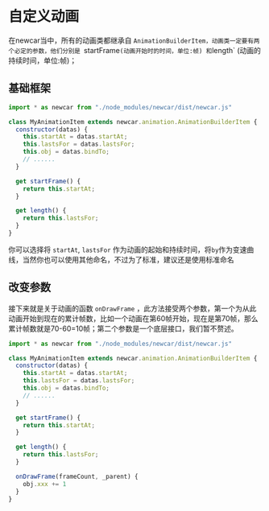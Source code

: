 # 自定义动画

在newcar当中，所有的动画类都继承自 `AnimationBuilderItem，动画类一定要有两个必定的参数，他们分别是 `startFrame` (动画开始时的时间，单位:帧) 和 `length` (动画的持续时间，单位:帧)；

## 基础框架
```javascript
import * as newcar from "./node_modules/newcar/dist/newcar.js"

class MyAnimationItem extends newcar.animation.AnimationBuilderItem {
  constructor(datas) {
    this.startAt = datas.startAt;
    this.lastsFor = datas.lastsFor;
    this.obj = datas.bindTo;
    // ......
  }

  get startFrame() {
    return this.startAt;
  }

  get length() {
    return this.lastsFor;
  }
}
```
你可以选择将 `startAt`, `lastsFor` 作为动画的起始和持续时间，将`by`作为变速曲线，当然你也可以使用其他命名，不过为了标准，建议还是使用标准命名

## 改变参数

接下来就是关于动画的函数 `onDrawFrame` ，此方法接受两个参数，第一个为从此动画开始到现在的累计帧数，比如一个动画在第60帧开始，现在是第70帧，那么累计帧数就是70-60=10帧；第二个参数是一个底层接口，我们暂不赘述。

```javascript
import * as newcar from "./node_modules/newcar/dist/newcar.js"

class MyAnimationItem extends newcar.animation.AnimationBuilderItem {
  constructor(datas) {
    this.startAt = datas.startAt;
    this.lastsFor = datas.lastsFor;
    this.obj = datas.bindTo;
    // ......
  }

  get startFrame() {
    return this.startAt;
  }

  get length() {
    return this.lastsFor;
  }

  onDrawFrame(frameCount, _parent) {
    obj.xxx += 1
  }
}
```
